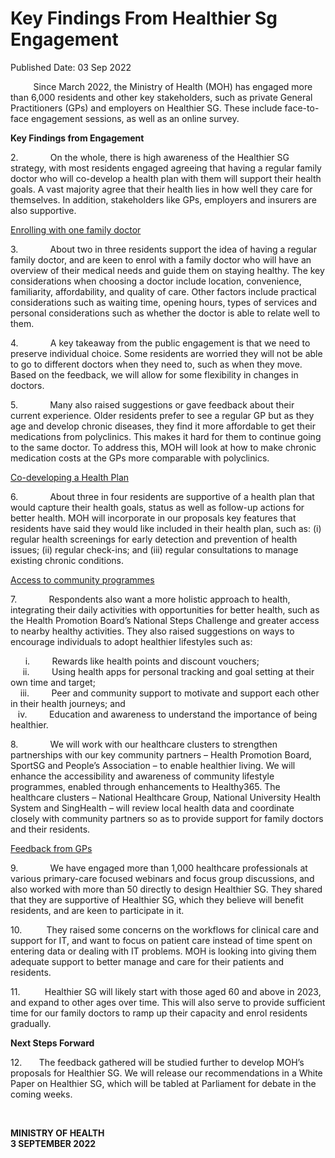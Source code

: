 <html>
    <meta http-equiv="Content-Type" content="text/html; charset=utf-8"/>
    <meta charset="utf-8"/>
    <title>Key Findings From Healthier Sg Engagement</title>
    <body><h1>Key Findings From Healthier Sg Engagement</h1>
    <p>Published Date: 03 Sep 2022</p> <p><strong>&nbsp; &nbsp; &nbsp; &nbsp; &nbsp; &nbsp;</strong>Since March 2022, the Ministry of Health (MOH) has engaged more than 6,000 residents and other key stakeholders, such as private General Practitioners (GPs) and employers on Healthier SG. These include face-to-face engagement sessions, as well as an online survey.</p><p><strong>Key Findings from Engagement</strong></p><p>2.&nbsp;&nbsp;&nbsp;&nbsp;&nbsp;&nbsp;&nbsp;&nbsp;&nbsp;&nbsp;&nbsp;&nbsp; On the whole, there is high awareness of the Healthier SG strategy, with most residents engaged agreeing that having a regular family doctor who will co-develop a health plan with them will support their health goals. A vast majority agree that their health lies in how well they care for themselves. In addition, stakeholders like GPs, employers and insurers are also supportive.</p><p><u>Enrolling with one family doctor</u></p><p>3.&nbsp;&nbsp;&nbsp;&nbsp;&nbsp;&nbsp;&nbsp;&nbsp;&nbsp;&nbsp;&nbsp;&nbsp; About two in three residents support the idea of having a regular family doctor, and are keen to enrol with a family doctor who will have an overview of their medical needs and guide them on staying healthy. The key considerations when choosing a doctor include location, convenience, familiarity, affordability, and quality of care. Other factors include practical considerations such as waiting time, opening hours, types of services and personal considerations such as whether the doctor is able to relate well to them.</p><p>4.&nbsp;&nbsp;&nbsp;&nbsp;&nbsp;&nbsp;&nbsp;&nbsp;&nbsp;&nbsp;&nbsp;&nbsp; A key takeaway from the public engagement is that we need to preserve individual choice. Some residents are worried they will not be able to go to different doctors when they need to, such as when they move. Based on the feedback, we will allow for some flexibility in changes in doctors.</p><p>5.&nbsp;&nbsp;&nbsp;&nbsp;&nbsp;&nbsp;&nbsp;&nbsp;&nbsp;&nbsp;&nbsp;&nbsp; Many also raised suggestions or gave feedback about their current experience. Older residents prefer to see a regular GP but as they age and develop chronic diseases, they find it more affordable to get their medications from polyclinics. This makes it hard for them to continue going to the same doctor. To address this, MOH will look at how to make chronic medication costs at the GPs more comparable with polyclinics.</p><p><u>Co-developing a Health Plan</u></p><p>6.&nbsp;&nbsp;&nbsp;&nbsp;&nbsp;&nbsp;&nbsp;&nbsp;&nbsp;&nbsp;&nbsp;&nbsp; About three in four residents are supportive of a health plan that would capture their health goals, status as well as follow-up actions for better health. MOH will incorporate in our proposals key features that residents have said they would like included in their health plan, such as: (i) regular health screenings for early detection and prevention of health issues; (ii) regular check-ins; and (iii) regular consultations to manage existing chronic conditions.</p><p><u>Access to community programmes</u></p><p>7.&nbsp;&nbsp;&nbsp;&nbsp;&nbsp;&nbsp;&nbsp;&nbsp;&nbsp;&nbsp;&nbsp;&nbsp; Respondents also want a more holistic approach to health, integrating their daily activities with opportunities for better health, such as the Health Promotion Board’s National Steps Challenge and greater access to nearby healthy activities. They also raised suggestions on ways to encourage individuals to adopt healthier lifestyles such as:</p><p>&nbsp;&nbsp;&nbsp;&nbsp;&nbsp; i.&nbsp;&nbsp;&nbsp;&nbsp;&nbsp;&nbsp;&nbsp;&nbsp; Rewards like health points and discount vouchers;<br>&nbsp; &nbsp; &nbsp;ii.&nbsp;&nbsp;&nbsp;&nbsp;&nbsp;&nbsp;&nbsp;&nbsp; Using health apps for personal tracking and goal setting at their own time and target;<br>&nbsp; &nbsp; iii.&nbsp;&nbsp;&nbsp;&nbsp;&nbsp;&nbsp;&nbsp;&nbsp; Peer and community support to motivate and support each other in their health journeys; and<br>&nbsp; &nbsp;iv.&nbsp;&nbsp;&nbsp;&nbsp;&nbsp;&nbsp;&nbsp;&nbsp; Education and awareness to understand the importance of being healthier.</p><p>8.&nbsp;&nbsp;&nbsp;&nbsp;&nbsp;&nbsp;&nbsp;&nbsp;&nbsp;&nbsp;&nbsp;&nbsp; We will work with our healthcare clusters to strengthen partnerships with our key community partners – Health Promotion Board, SportSG and People’s Association – to enable healthier living. We will enhance the accessibility and awareness of community lifestyle programmes, enabled through enhancements to Healthy365. The healthcare clusters – National Healthcare Group, National University Health System and SingHealth – will review local health data and coordinate closely with community partners so as to provide support for family doctors and their residents.</p><p><u>Feedback from GPs</u></p><p>9.&nbsp;&nbsp;&nbsp;&nbsp;&nbsp;&nbsp;&nbsp;&nbsp;&nbsp;&nbsp;&nbsp;&nbsp; We have engaged more than 1,000 healthcare professionals at various primary-care focused webinars and focus group discussions, and also worked with more than 50 directly to design Healthier SG. They shared that they are supportive of Healthier SG, which they believe will benefit residents, and are keen to participate in it.</p><p>10.&nbsp;&nbsp;&nbsp;&nbsp;&nbsp;&nbsp;&nbsp;&nbsp;&nbsp; They raised some concerns on the workflows for clinical care and support for IT, and want to focus on patient care instead of time spent on entering data or dealing with IT problems. MOH is looking into giving them adequate support to better manage and care for their patients and residents.&nbsp;</p><p>11.&nbsp;&nbsp;&nbsp;&nbsp;&nbsp;&nbsp;&nbsp;&nbsp;&nbsp; Healthier SG will likely start with those aged 60 and above in 2023, and expand to other ages over time. This will also serve to provide sufficient time for our family doctors to ramp up their capacity and enrol residents gradually.</p><p><strong>Next Steps Forward</strong></p><p>12. &nbsp;&nbsp;&nbsp;&nbsp;&nbsp; The feedback gathered will be studied further to develop MOH’s proposals for Healthier SG. We will release our recommendations in a White Paper on Healthier SG, which will be tabled at Parliament for debate in the coming weeks.&nbsp;</p><p><strong>&nbsp;</strong></p><p><strong>MINISTRY OF HEALTH<br></strong><strong>3 SEPTEMBER 2022</strong></p></body>
</html>